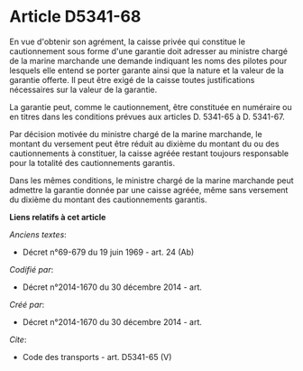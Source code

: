 # Article D5341-68

En vue d'obtenir son agrément, la caisse privée qui constitue le cautionnement sous forme d'une garantie doit adresser au
ministre chargé de la marine marchande une demande indiquant les noms des pilotes pour lesquels elle entend se porter garante
ainsi que la nature et la valeur de la garantie offerte. Il peut être exigé de la caisse toutes justifications nécessaires
sur la valeur de la garantie. 

La garantie peut, comme le cautionnement, être constituée en numéraire ou en titres dans les conditions prévues aux articles
D. 5341-65 à D. 5341-67. 

Par décision motivée du ministre chargé de la marine marchande, le montant du versement peut être réduit au dixième du
montant du ou des cautionnements à constituer, la caisse agréée restant toujours responsable pour la totalité des
cautionnements garantis. 

Dans les mêmes conditions, le ministre chargé de la marine marchande peut admettre la garantie donnée par une caisse agréée,
même sans versement du dixième du montant des cautionnements garantis.

**Liens relatifs à cet article**

_Anciens textes_:

  - Décret n°69-679 du 19 juin 1969 - art. 24 (Ab)

_Codifié par_:

  - Décret n°2014-1670 du 30 décembre 2014 - art.

_Créé par_:

  - Décret n°2014-1670 du 30 décembre 2014 - art.

_Cite_:

  - Code des transports - art. D5341-65 (V)
